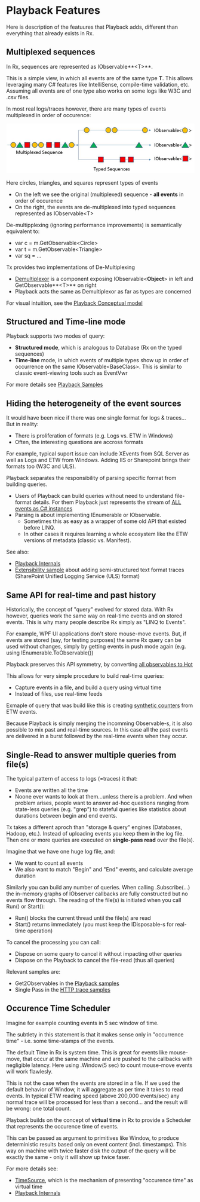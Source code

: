 # Playback Features

Here is description of the featuures that Playback adds, different than everything that already exists in Rx.

## Multiplexed sequences
In Rx, sequences are represented as IObservable**&lt;T&gt;**. 

This is a simple view, in which all events are of the same type **T**. This allows leveraging many C#  features like IntelliSense, compile-time validation, etc. Assuming all events are of one type also works on some logs like W3C and .csv files.

In most real logs/traces however, there are many types of events multiplexed in order of occurence:

![Multiplexed Sequence](MultiplexedSequence.JPG)


Here circles, triangles, and squares represent types of events

* On the left we see the original (multiplexed) sequence - **all events** in order of occurence
* On the right, the events are de-multiplexed into typed sequences represented as IObservable&lt;T&gt; 

De-multipplexing (ignoring performance improvements) is semantically equivalent to:

* var c = m.GetObservable&lt;Circle&gt;
* var t = m.GetObservable&lt;Triangle&gt;
* var sq = ...

Tx provides two implementations of De-Multiplexing

* [Demultiplexor](../Source/Tx.Core/Demultiplexor.cs) is a component exposing IObservable&lt;**Object**&gt; in left and GetObservable**&lt;T&gt;** on right
* Playback acts the same as Demultiplexor as far as types are concerned

For visual intuition, see the [Playback Conceptual model](PlaybackConcepts.md)

## Structured and Time-line mode
Playback supports two modes of query:

* **Structured mode**, which is analogous to Database (Rx on the typed sequences)
* **Time-line** mode, in which events of multiple types show up in order of occurrence on the same IObservable&lt;BaseClass&gt;. This is similar to classic event-viewing tools such as EventVwr

For more details see [Playback Samples](./Samples/Playback/Readme.md)

## Hiding the heterogeneity of the event sources

It would have been nice if there was one single format for logs & traces... But in reality:

* There is proliferation of formats (e.g. Logs vs. ETW in Windows)
* Often, the interesting questions are accross formats

For example, typical suport issue  can include XEvents from SQL Server as well as Logs and ETW from Windows. Adding IIS or Sharepoint brings their formats too (W3C and ULS).

Playback separates the responsibility of parsing specific format from building queries. 

* Users of Playback can build queries without need to understand file-format details. For them Playback just represents the stream of [ALL events as C# instances](PlaybackConcepts.md)
* Parsing is about implementing IEnumerable or IObservable. 
	* Sometimes this as easy as a wrapper of some old API that existed before LINQ. 
	* In other cases it requires learning a whole ecosystem like the ETW versions of metadata (classic vs. Manifest). 


See also:

* [Playback Internals](PlaybackInternals.md)
* [Extensibility sample](../Samples/Introduction/UlsLogs/Readme.md) about adding semi-structured text format traces (SharePoint Unified Logging Service (ULS) format)

## Same API for real-time and past history

Historically, the concept of "query" evolved for stored data. With Rx however, queries work the same way on real-time events and on stored events. This is why many people describe Rx simply as "LINQ to Events".

For example, WPF UI applications don't store mouse-move events. But, if events are stored (say, for testing purposes) the same Rx query can be used without changes, simply by getting events in push mode again (e.g. using IEnumerable.ToObservable())

Playback preserves this API symmetry, by converting [all observables to Hot](HotObservables.md)

This allows for very simple procedure to build real-time queries:

* Capture events in a file, and build a query using virtual time
* Instead of files, use real-time feeds

Exmaple of query that was build like this is creating [synthetic counters](SyntheticCounters.md) from ETW events.

Because Playback is simply merging the incomming Observable-s, it is also possible to mix past and real-time sources. In this case all the past events are delivered in a burst followed by the real-time events when they occur.

## Single-Read to answer multiple queries from file(s)

The typical pattern of access to logs (=traces) it that:
 
* Events are written all the time
* Noone ever wants to look at them...unless there is a problem. And when problem arises, people want to answer ad-hoc questions ranging from state-less queries (e.g. "grep") to stateful queries like statistics about durations between begin and end events.

Tx takes a different aproch than "storage & query" engines (Databases, Hadoop, etc.). Instead of  uploading events you keep them in the log file. Then one or more queries are executed on **single-pass read** over the file(s).

Imagine that we have one huge log file, and:

* We want to count all events 
* We also want to match "Begin" and "End" events, and calculate average duration

Similarly you can build any number of queries. When calling .Subscribe(...) the in-memory graphs of IObserver callbacks are fully constructed but no events flow through. The reading of the file(s) is initiated when you call Run() or Start():

* Run() blocks the current thread until the file(s) are read
* Start() returns immediately (you must keep the IDisposable-s for real-time operation)

To cancel the processing you can call:
* Dispose on some query to cancel it without impacting other queries
* Dispose on the Playback to cancel the file-read (thus all queries)

Relevant samples are:

* Get2Observables in the [Playback samples](../Samples/Playback/Program.cs) 
* Single Pass in the [HTTP trace samples](../Samples/LinqPad/Queries/HTTP.sys/Readme.md)

## Occurence Time Scheduler

Imagine for example counting events in 5 sec window of time. 

The subtlety in this statement is that it makes sense only in "occurrence time" - i.e. some time-stamps of the events. 

The default Time in Rx is system time. This is great for events like mouse-move, that occur at the same machine and are pushed to the callbacks with negligible latency. Here using .Window(5 sec) to count mouse-move events will work flawlesly.
 
This is not the case when the events are stored in a file. If we used the default behavior of Window, it will aggregate as per time it takes to read events. In typical ETW reading speed (above 200,000 events/sec) any normal trace will be processed for less than a second... and the result will be wrong: one total count.

Playback builds on the concept of **virtual time** in Rx to provide a Scheduler that represents the occurence time of events.

This can be passed as argument to primitives like Window, to produce deterministic results based only on event content (incl. timestamps). This way on machine with twice faster disk the output of the query will be exactly the same - only it will show up twice faser.

For more details see:

* [TimeSource](TimeSource.md), which is the mechanism of presenting "occurence time" as virtual time
* [Playback Internals](PlaybackInternals.md)


